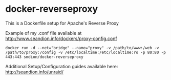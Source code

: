 docker-reverseproxy
==================
 
This is a Dockerfile setup for Apache's Reverse Proxy

Example of my .conf file available at http://www.seandion.info/dockers/proxy-config.conf

    docker run -d --net="bridge" --name="proxy" -v /path/to/www:/web -v /path/to/proxy:/config -v /etc/localtime:/etc/localtime:ro -p 80:80 -p 443:443 smdion/docker-reverseproxy

Additional Setup/Configuration guides available here: http://seandion.info/unraid/
